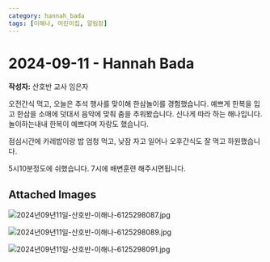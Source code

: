 ```yaml
---
category: hannah_bada
tags: [이해나, 어린이집, 알림장]
---
```


# 2024-09-11 - Hannah Bada

**작성자:** 산호반 교사 임은자  

오전간식 먹고, 오늘은 추석 행사를 맞이해 한삼놀이를 경험했습니다. 예쁘게 한복을 입고 한삼을 소매에 덧대서 음악에 맞춰 춤을 추워봤습니다. 신나게 따라 하는 해나입니다.  놀이하는내내 한복이 예쁘다며 자랑도 했습니다.

점심시간에 카레밥이랑 밥 엄청 먹고, 낮잠 자고 일어나 오후간식도 잘 먹고 하원했습니다.

5시10분정도에 쉬했습니다. 7시에 배변훈련 해주시면됩니다.

## Attached Images
![2024년09년11일-산호반-이해나-6125298087.jpg](d:\Users\hannah\Downloads\kids\photo\2024년09년11일-산호반-이해나-6125298087.jpg)

![2024년09년11일-산호반-이해나-6125298089.jpg](d:\Users\hannah\Downloads\kids\photo\2024년09년11일-산호반-이해나-6125298089.jpg)

![2024년09년11일-산호반-이해나-6125298091.jpg](d:\Users\hannah\Downloads\kids\photo\2024년09년11일-산호반-이해나-6125298091.jpg)

